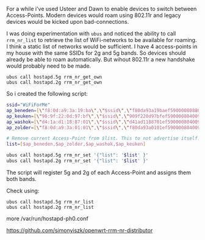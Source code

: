 For a while i've used Usteer and Dawn to enable devices to switch between Access-Points. Modern devices would roam using 802.11r and legacy devices would be kicked upon bad-connections. 

I was doing experimentation with `ubus` and noticed the ability to call `rrm_nr_list` to retrieve the list of WiFi-networks to be available for roaming. I think a static list of networks would be sufficient.
I have 4 access-points in my house with the same SSIDs for 2g and 5g bands. So devices should already be able to roam automatically. But wihout 802.11r a new handshake would probably need to be made.

```
ubus call hostapd.5g rrm_nr_get_own
ubus call hostapd.2g rrm_nr_get_own
```

So i created the following script:
```/root/rrm.sh
ssid="WiFiForMe"
ap_beneden=[\"f8:0d:a9:3a:19:ba\",\"$ssid\",\"f80da93a19baef5900008088090603028a00\"],[\"f8:0d:a9:3a:19:b9\",\"$ssid\",\"f80da93a19b9ef4900005101070603000100\"]
ap_keuken=[\"90:9f:22:0d:97:bf\",\"$ssid\",\"909f220d97bfef5900008040090603023a00\"],[\"90:9f:22:0d:97:be\",\"$ssid\",\"909f220d97beef4900005103070603000300\"]
ap_washok=[\"d4:1a:d1:18:87:01\",\"$ssid\",\"d41ad1188701ef5900008040090603023a00\"],[\"d4:1a:d1:18:87:00\",\"$ssid\",\"d41ad1188700ef4900005106070603000600\"]
ap_zolder=[\"f8:0d:a9:3a:01:01\",\"$ssid\",\"f80da93a0101ef5900008040090603023a00\"],[\"f8:0d:a9:3a:00:00\",\"$ssid\",\"f80da93a0000ef490000510d070603000d00\"]

# Remove current Access-Point from $list. This to not advertise itself.
list=[$ap_beneden,$ap_zolder,$ap_washok,$ap_keuken]

ubus call hostapd.5g rrm_nr_set '{"list": '$list' }'
ubus call hostapd.2g rrm_nr_set '{"list": '$list' }'
```
The script will register 5g and 2g of each Access-Point and assigns them both bands.

Check using:
```
ubus call hostapd.5g rrm_nr_list
ubus call hostapd.2g rrm_nr_list
```

more /var/run/hostapd-ph0.conf 


https://github.com/simonyiszk/openwrt-rrm-nr-distributor
